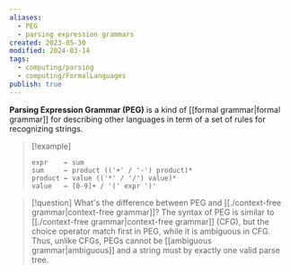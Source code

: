 ```yaml
---
aliases:
  - PEG
  - parsing expression grammars
created: 2023-05-30
modified: 2024-03-14
tags:
  - computing/parsing
  - computing/FormalLanguages
publish: true
---
```

**Parsing Expression Grammar (PEG)** is a kind of [[formal grammar|formal grammar]] for describing other languages in term of a set of rules for recognizing strings.

> [!example]
> ```
> expr    ← sum
> sum     ← product (('+' / '-') product)*
> product ← value (('*' / '/') value)*
> value   ← [0-9]+ / '(' expr ')'
> ```

> [!question] What's the difference between PEG and [[./context-free grammar|context-free grammar]]?
> The syntax of PEG is similar to [[./context-free grammar|context-free grammar]] (CFG), but the choice operator match first in PEG, while it is ambiguous in CFG. Thus, unlike CFGs, PEGs cannot be [[ambiguous grammar|ambiguous]] and a string must by exactly one valid parse tree.